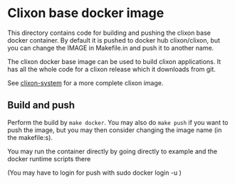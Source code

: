 # Clixon base docker image

This directory contains code for building and pushing the clixon base docker
container. By default it is pushed to docker hub clixon/clixon, but you can change
the IMAGE in Makefile.in and push it to another name.

The clixon docker base image can be used to build clixon
applications. It has all the whole code for a clixon release which it
downloads from git.

See [clixon-system](../system/README.md) for a more complete clixon image.

## Build and push

Perform the build by `make docker`. 
You may also do `make push` if you want to push the image, but you may then consider changing the image name (in the makefile:s).

You may run the container directly by going directly to example and
the docker runtime scripts there

(You may have to login for push with sudo docker login -u <username>)

